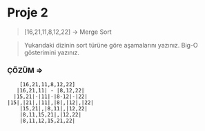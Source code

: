 # Proje 2
> [16,21,11,8,12,22] -> Merge Sort

>Yukarıdaki dizinin sort türüne göre aşamalarını yazınız.
Big-O gösterimini yazınız.

### ÇÖZÜM => 

        [16,21,11,8,12,22]
       |16,21,11| - |8,12,22|
      |15,21|-|11|-|8-12|-|22|
    |15|,|21|,|11|,|8|,|12|,|22|
        |15,21|,|8,11|,|12,22|
        |8,11,15,21|,|12,22|
        |8,11,12,15,21,22|



